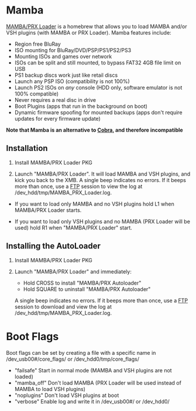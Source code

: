# Mamba

[MAMBA/PRX Loader](http://store.brewology.com/ahomebrew.php?brewid=287) is a homebrew that allows you to load MAMBA and/or VSH plugins (with MAMBA or PRX Loader). Mamba features include:

* Region free BluRay
* ISO mounting for BluRay/DVD/PSP/PS1/PS2/PS3
* Mounting ISOs and games over network
* ISOs can be split and still mounted, to bypass FAT32 4GB file limit on USB
* PS1 backup discs work just like retail discs
* Launch any PSP ISO (compatibility is not 100%)
* Launch PS2 ISOs on *any* console (HDD only, software emulator is not 100% compatible)
* Never requires a real disc in drive
* Boot Plugins (apps that run in the background on boot)
* Dynamic firmware spoofing for mounted backups (apps don't require updates for every firmware update)

**Note that Mamba is an alternative to [Cobra](https://www.reddit.com/r/ps3homebrew/wiki/cobra), and therefore incompatible**

## Installation

1. Install MAMBA/PRX Loader PKG

2. Launch "MAMBA/PRX Loader". It will load MAMBA and VSH plugins, and kick you back to the XMB. A single beep indicates no errors. If it beeps more than once, use a [FTP](https://www.reddit.com/r/ps3homebrew/wiki/transferring_files) session to view the log at /dev_hdd/tmp/MAMBA_PRX_Loader.log.

* If you want to load only MAMBA and no VSH plugins hold L1 when MAMBA/PRX Loader starts. 

* If you want to load only VSH plugins and no MAMBA (PRX Loader will be used) hold R1 when "MAMBA/PRX Loader" start. 

Installing the AutoLoader
---

1. Install MAMBA/PRX Loader PKG

2. Launch "MAMBA/PRX Loader" and immediately:
    - Hold CROSS to install "MAMBA/PRX Autoloader"
    - Hold SQUARE to uninstall "MAMBA/PRX Autoloader" 

    A single beep indicates no errors. If it beeps more than once, use a [FTP](../big-stinky-brew/pc-tools/ftp-client.md) session to download and view the log at /dev_hdd/tmp/MAMBA_PRX_Loader.log.

# Boot Flags

Boot flags can be set by creating a file with a specific name in /dev_usb00#/core_flags/ or /dev_hdd0/tmp/core_flags/

- "failsafe" Start in normal mode (MAMBA and VSH plugins are not loaded) 
- "mamba_off" Don't load MAMBA (PRX Loader will be used instead of MAMBA to load VSH plugins) 
- "noplugins" Don't load VSH plugins at boot 
- "verbose" Enable log and write it in /dev_usb00#/ or /dev_hdd0/